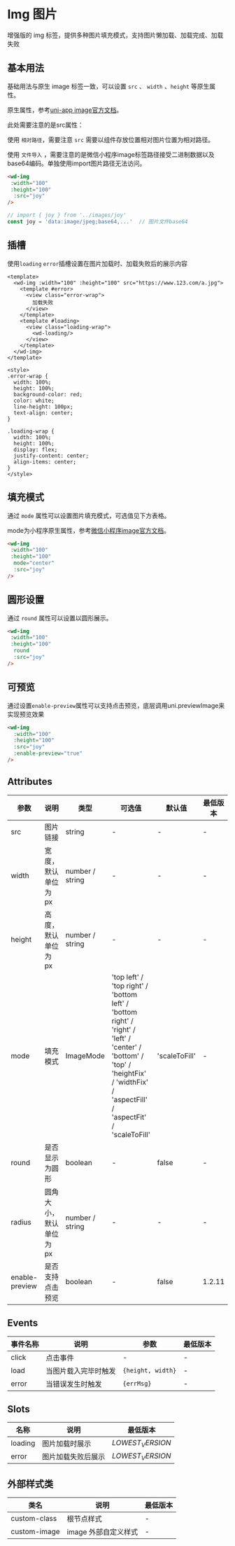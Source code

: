 <frame/>

# Img 图片

增强版的 img 标签，提供多种图片填充模式，支持图片懒加载、加载完成、加载失败

## 基本用法

基础用法与原生 image 标签一致，可以设置 `src` 、 `width` 、`height` 等原生属性。

原生属性，参考[uni-app image官方文档](https://uniapp.dcloud.net.cn/component/image.html#image)。

此处需要注意的是src属性：

使用 `相对路径`，需要注意 `src` 需要以组件存放位置相对图片位置为相对路径。

使用 `文件导入` ，需要注意的是微信小程序image标签路径接受二进制数据以及base64编码。单独使用import图片路径无法访问。

```html
<wd-img
 :width="100"
 :height="100"
  :src="joy"
/>
```

```typescript
// import { joy } from '../images/joy'
const joy = 'data:image/jpeg;base64,...'  // 图片文件base64
```

## 插槽

使用`loading` `error`插槽设置在图片加载时、加载失败后的展示内容

```vue
<template>
  <wd-img :width="100" :height="100" src="https://www.123.com/a.jpg">
    <template #error>
      <view class="error-wrap">
        加载失败
      </view>
    </template>
    <template #loading>
      <view class="loading-wrap">
        <wd-loading/>
      </view>
    </template>
  </wd-img>
</template>

<style>
.error-wrap {
  width: 100%;
  height: 100%;
  background-color: red;
  color: white;
  line-height: 100px;
  text-align: center;
}

.loading-wrap {
  width: 100%;
  height: 100%;
  display: flex;
  justify-content: center;
  align-items: center;
}
</style>
```

## 填充模式

通过 `mode` 属性可以设置图片填充模式，可选值见下方表格。

mode为小程序原生属性，参考[微信小程序image官方文档](https://developers.weixin.qq.com/miniprogram/dev/component/image.html)。

```html
<wd-img
 :width="100"
 :height="100"
  mode="center"
  :src="joy"
/>
```

## 圆形设置

通过 `round` 属性可以设置以圆形展示。

```html
<wd-img
 :width="100"
 :height="100"
  round
  :src="joy"
/>
```

## 可预览

通过设置`enable-preview`属性可以支持点击预览，底层调用uni.previewImage来实现预览效果

```html
<wd-img
  :width="100"
  :height="100"
  :src="joy"
  :enable-preview="true"
/>
```

## Attributes

| 参数           | 说明                   | 类型            | 可选值                                                                                                                                                                             | 默认值        | 最低版本 |
| -------------- | ---------------------- | --------------- | ---------------------------------------------------------------------------------------------------------------------------------------------------------------------------------- | ------------- | -------- |
| src            | 图片链接               | string          | -                                                                                                                                                                                  | -             | -        |
| width          | 宽度，默认单位为px     | number / string | -                                                                                                                                                                                  | -             | -        |
| height         | 高度，默认单位为px     | number / string | -                                                                                                                                                                                  | -             | -        |
| mode           | 填充模式               | ImageMode       | 'top left' / 'top right' / 'bottom left' / 'bottom right' / 'right' / 'left' / 'center' / 'bottom' / 'top' / 'heightFix' / 'widthFix' / 'aspectFill' / 'aspectFit' / 'scaleToFill' | 'scaleToFill' | -        |
| round          | 是否显示为圆形         | boolean         | -                                                                                                                                                                                  | false         | -        |
| radius         | 圆角大小，默认单位为px | number / string | -                                                                                                                                                                                  | -             | -        |
| enable-preview | 是否支持点击预览       | boolean         | -                                                                                                                                                                                  | false         | 1.2.11   |

## Events

| 事件名称 | 说明                 | 参数              | 最低版本 |
| -------- | -------------------- | ----------------- | -------- |
| click    | 点击事件             | -                 | -        |
| load     | 当图片载入完毕时触发 | `{height, width}` | -        |
| error    | 当错误发生时触发     | `{errMsg}`        | -        |

## Slots

| 名称    | 说明               | 最低版本         |
| ------- | ------------------ | ---------------- |
| loading | 图片加载时展示     | $LOWEST_VERSION$ |
| error   | 图片加载失败后展示 | $LOWEST_VERSION$ |

## 外部样式类

| 类名         | 说明                 | 最低版本 |
| ------------ | -------------------- | -------- |
| custom-class | 根节点样式           | -        |
| custom-image | image 外部自定义样式 | -        |

